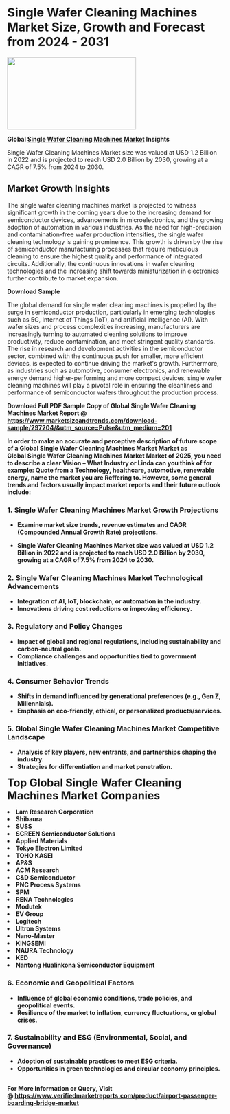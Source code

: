 <H1>Single Wafer Cleaning Machines Market Size, Growth and Forecast from 2024 - 2031</H1><img class="aligncenter size-medium wp-image-584254" src="https://thirdeyenews.in/wp-content/uploads/2024/09/Global-Market-Research-300x168.jpeg" alt="" width="300" height="168" /><p><strong>Global&nbsp;<a href="https://www.marketsizeandtrends.com/download-sample/297204/&amp;utm_source=Pulse&amp;utm_medium=201">Single Wafer Cleaning Machines Market</a> Insights</strong></p><p>Single Wafer Cleaning Machines Market size was valued at USD 1.2 Billion in 2022 and is projected to reach USD 2.0 Billion by 2030, growing at a CAGR of 7.5% from 2024 to 2030.</p><p><h2>Market Growth Insights</h2> <p>The single wafer cleaning machines market is projected to witness significant growth in the coming years due to the increasing demand for semiconductor devices, advancements in microelectronics, and the growing adoption of automation in various industries. As the need for high-precision and contamination-free wafer production intensifies, the single wafer cleaning technology is gaining prominence. This growth is driven by the rise of semiconductor manufacturing processes that require meticulous cleaning to ensure the highest quality and performance of integrated circuits. Additionally, the continuous innovations in wafer cleaning technologies and the increasing shift towards miniaturization in electronics further contribute to market expansion.</p> <p><strong>Download Sample</strong></p> <p>The global demand for single wafer cleaning machines is propelled by the surge in semiconductor production, particularly in emerging technologies such as 5G, Internet of Things (IoT), and artificial intelligence (AI). With wafer sizes and process complexities increasing, manufacturers are increasingly turning to automated cleaning solutions to improve productivity, reduce contamination, and meet stringent quality standards. The rise in research and development activities in the semiconductor sector, combined with the continuous push for smaller, more efficient devices, is expected to continue driving the market's growth. Furthermore, as industries such as automotive, consumer electronics, and renewable energy demand higher-performing and more compact devices, single wafer cleaning machines will play a pivotal role in ensuring the cleanliness and performance of semiconductor wafers throughout the production process. <p><strong></p><p><span class=""><strong>Download Full PDF Sample Copy of Global Single Wafer Cleaning Machines Market Report</strong> @ <a href="https://www.marketsizeandtrends.com/download-sample/297204/&amp;utm_source=Pulse&amp;utm_medium=201" target="_blank">https://www.marketsizeandtrends.com/download-sample/297204/&amp;utm_source=Pulse&amp;utm_medium=201</a></span></p><p>In order to make an accurate and perceptive description of future scope of a Global&nbsp;Single Wafer Cleaning Machines Market Market as Global&nbsp;Single Wafer Cleaning Machines Market Market of 2025, you need to describe a clear Vision &ndash; What Industry or Linda can you think of for example: Quote from a Technology, healthcare, automotive, renewable energy, name the market you are Reffering to. However, some general trends and factors usually impact market reports and their future outlook include:</p><h3>1.&nbsp;<strong>Single Wafer Cleaning Machines Market Growth Projections</strong></h3><ul><li>Examine market size trends, revenue estimates and CAGR (Compounded Annual Growth Rate) projections.</li><li><p>Single Wafer Cleaning Machines Market size was valued at USD 1.2 Billion in 2022 and is projected to reach USD 2.0 Billion by 2030, growing at a CAGR of 7.5% from 2024 to 2030.</p></li></ul><h3>2.&nbsp;<strong>Single Wafer Cleaning Machines Market Technological Advancements</strong></h3><ul><li>Integration of AI, IoT, blockchain, or automation in the industry.</li><li>Innovations driving cost reductions or improving efficiency.</li></ul><h3>3.&nbsp;<strong>Regulatory and Policy Changes</strong></h3><ul><li>Impact of global and regional regulations, including sustainability and carbon-neutral goals.</li><li>Compliance challenges and opportunities tied to government initiatives.</li></ul><h3>4.&nbsp;<strong>Consumer Behavior Trends</strong></h3><ul><li>Shifts in demand influenced by generational preferences (e.g., Gen Z, Millennials).</li><li>Emphasis on eco-friendly, ethical, or personalized products/services.</li></ul><h3>5.&nbsp;<strong>Global Single Wafer Cleaning Machines Market Competitive Landscape</strong></h3><ul><li>Analysis of key players, new entrants, and partnerships shaping the industry.</li><li>Strategies for differentiation and market penetration.</li></ul><p data-pm-slice="1 1 []"><span style="color: inherit; font-family: inherit; font-size: 25px;">Top Global Single Wafer Cleaning Machines Market Companies</span></p><div class="" data-test-id=""><p><li>Lam Research Corporation</li><li> Shibaura</li><li> SUSS</li><li> SCREEN Semiconductor Solutions</li><li> Applied Materials</li><li> Tokyo Electron Limited</li><li> TOHO KASEI</li><li> AP&S</li><li> ACM Research</li><li> C&D Semiconductor</li><li> PNC Process Systems</li><li> SPM</li><li> RENA Technologies</li><li> Modutek</li><li> EV Group</li><li> Logitech</li><li> Ultron Systems</li><li> Nano-Master</li><li> KINGSEMI</li><li> NAURA Technology</li><li> KED</li><li> Nantong Hualinkona Semiconductor Equipment</li></p></div><h3>6.&nbsp;<strong>Economic and Geopolitical Factors</strong></h3><ul><li>Influence of global economic conditions, trade policies, and geopolitical events.</li><li>Resilience of the market to inflation, currency fluctuations, or global crises.</li></ul><h3>7.&nbsp;<strong>Sustainability and ESG (Environmental, Social, and Governance)</strong></h3><ul><li>Adoption of sustainable practices to meet ESG criteria.</li><li>Opportunities in green technologies and circular economy principles.</li></ul><h2><strong style="font-size: 14px;">For More Information or Query, Visit @&nbsp;</strong><a style="background-color: #ffffff; font-size: 14px;" href="https://www.marketsizeandtrends.com/report/single-wafer-cleaning-machines-market/" target="_blank">https://www.verifiedmarketreports.com/product/airport-passenger-boarding-bridge-market</a></h2>
